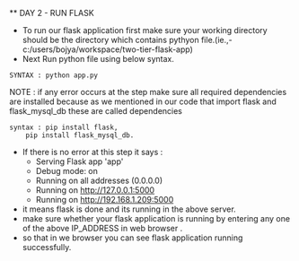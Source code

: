 **            DAY 2 - RUN FLASK
* To run our flask application first make sure your working directory should be the directory which contains pythyon file.(ie.,-c:/users/bojya/workspace/two-tier-flask-app)
* Next Run python file using below syntax.
```mysql
SYNTAX : python app.py
```
NOTE : if any error occurs at the step make sure  all required dependencies are installed because as we mentioned in our code that import flask and flask_mysql_db these are called dependencies
```mysql
syntax : pip install flask, 
    pip install flask_mysql_db.
```
* If there is no error at this step it says :
  * Serving Flask app 'app'
  * Debug mode: on
  * Running on all addresses (0.0.0.0)
  * Running on http://127.0.0.1:5000
  * Running on http://192.168.1.209:5000
* it means flask is done and its running in the above server.
* make sure whether your flask application is running by entering any one of the above IP_ADDRESS in web browser .
* so that in we browser you can see flask application running successfully.

